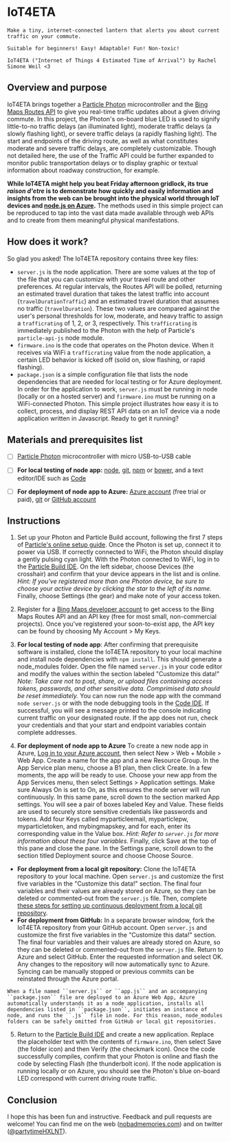 # IoT4ETA
````
Make a tiny, internet-connected lantern that alerts you about current traffic on your commute.

Suitable for beginners! Easy! Adaptable! Fun! Non-toxic!

IoT4ETA ("Internet of Things 4 Estimated Time of Arrival") by Rachel Simone Weil <3
````

## Overview and purpose

IoT4ETA brings together a [Particle Photon](http://particle.io) microcontroller and the [Bing Maps Routes API](https://msdn.microsoft.com/en-us/library/ff701713.aspx) to give you real-time traffic updates about a given driving commute. In this project, the Photon's on-board blue LED is used to signify little-to-no traffic delays (an illuminated light), moderate traffic delays (a slowly flashing light), or severe traffic delays (a rapidly flashing light). The start and endpoints of the driving route, as well as what constitutes moderate and severe traffic delays, are completely customizable. Though not detailed here, the use of the Traffic API could be further expanded to monitor public transportation delays or to display graphic or textual information about roadway construction, for example.

**While IoT4ETA might help you beat Friday afternoon gridlock, its true *raison d'etre* is to demonstrate how quickly and easily information and insights from the web can be brought into the physical world through IoT devices and [node.js on Azure](https://azure.microsoft.com/en-us/develop/nodejs/).** The methods used in this simple project can be reproduced to tap into the vast data made available through web APIs and to create from them meaningful physical manifestations.


## How does it work?
So glad you asked! The IoT4ETA repository contains three key files:
  - ``server.js`` is the node application. There are some values at the top of the file that you can customize with your travel route and other preferences. At regular intervals, the Routes API will be polled, returning an estimated travel duration that takes the latest traffic into account (``travelDurationTraffic``) and an estimated travel duration that assumes no traffic (``travelDuration``). These two values are compared against the user's personal thresholds for low, moderate, and heavy traffic to assign a ``trafficrating`` of 1, 2, or 3, respectively. This ``trafficrating`` is immediately published to the Photon with the help of Particle's ``particle-api-js`` node module.
  - ``firmware.ino`` is the code that operates on the Photon device. When it receives via WiFi a ``trafficrating`` value from the node application, a certain LED behavior is kicked off (solid on, slow flashing, or rapid flashing).
  - ``package.json`` is a simple configuration file that lists the node dependencies that are needed for local testing or for Azure deployment.
  In order for the application to work, ``server.js`` must be running in node (locally or on a hosted server) and ``firmware.ino`` must be running on a WiFi-connected Photon. This simple project illustrates how easy it is to collect, process, and display REST API data on an IoT device via a node application written in Javascript. Ready to get it running?


## Materials and prerequisites list

- [ ] [Particle Photon](http://particle.io) microcontroller with micro USB-to-USB cable

- [ ] **For local testing of node app:** [node](http://nodejs.org), [git](https://git-scm.com/), [npm](https://www.npmjs.com/) or [bower](http://www.bower.io), and a text editor/IDE such as [Code](http://code.visualstudio.com)

- [ ] **For deployment of node app to Azure:** [Azure account](http://portal.azure.com/) (free trial or paid), [git](https://git-scm.com/) or [GitHub account](http://www.github.com)


## Instructions

1. Set up your Photon and Particle Build account, following the first 7 steps of [Particle's online setup guide](https://docs.particle.io/guide/getting-started/start/photon/). Once the Photon is set up, connect it to power via USB. If correctly connected to WiFi, the Photon should display a gently pulsing cyan light. With the Photon connected to WiFi, log in to the [Particle Build IDE](http://build.particle.io). On the left sidebar, choose Devices (the crosshair) and confirm that your device appears in the list and is online. *Hint: If you've registered more than one Photon device, be sure to choose your active device by clicking the star to the left of its name.* Finally, choose Settings (the gear) and make note of your access token.

2. Register for a [Bing Maps developer account](http://bingmapsportal.com) to get access to the Bing Maps Routes API and an API key (free for most small, non-commercial projects). Once you've registered your soon-to-exist app, the API key can be found by choosing My Account > My Keys.

3. **For local testing of node app**: After confirming that prerequisite software is installed, clone the IoT4ETA repository to your local machine and install node dependencies with ``npm install``. This should generate a node_modules folder. Open the file named ``server.js`` in your code editor and modify the values within the section labeled "Customize this data!" *Note: Take care not to post, share, or upload files containing access tokens, passwords, and other sensitive data. Comprimised data should be reset immediately.* You can now run the node app with the command ``node server.js`` or with the node debugging tools in the [Code IDE](http://code.visualstudio.com). If successful, you will see a message printed to the console indicating current traffic on your designated route. If the app does not run, check your credentials and that your start and endpoint variables contain complete addresses.

4. **For deployment of node app to Azure** To create a new node app in Azure, [Log in to your Azure account](http://portal.azure.com), then select New > Web + Mobile > Web App. Create a name for the app and a new Resource Group. In the App Service plan menu, choose a B1 plan, then click Create. In a few moments, the app will be ready to use. Choose your new app from the App Services menu, then select Settings > Application settings. Make sure Always On is set to On, as this ensures the node server will run continuously. In this same pane, scroll down to the section marked App settings. You will see a pair of boxes labeled Key and Value. These fields are used to securely store sensitive credentials like passwords and tokens. Add four Keys called myparticleemail, myparticlepw, myparticletoken, and mybingmapskey, and for each, enter its corresponding value in the Value box. *Hint: Refer to ``server.js`` for more information about these four variables.* Finally, click Save at the top of this pane and close the pane. In the Settings pane, scroll down to the section titled Deployment source and choose Choose Source.
  - **For deployment from a local git repository:** Clone the IoT4ETA repository to your local machine. Open ``server.js`` and customize the first five variables in the "Customize this data!" section. The final four variables and their values are already stored on Azure, so they can be deleted or commented-out from the ``server.js`` file. Then, complete [these steps for setting up continuous deployment from a local git repository](https://azure.microsoft.com/en-us/documentation/articles/web-sites-publish-source-control/).
  - **For deployment from GitHub:** In a separate browser window, fork the IoT4ETA repository from your GitHub account. Open ``server.js`` and customize the first five variables in the "Customize this data!" section. The final four variables and their values are already stored on Azure, so they can be deleted or commented-out from the ``server.js`` file. Return to Azure and select GitHub. Enter the requested information and select OK.
 Any changes to the repository will now automatically sync to Azure. Syncing can be manually stopped or previous commits can be reinstated through the Azure portal.

````
When a file named ``server.js`` or ``app.js`` and an accompanying ``package.json`` file are deployed to an Azure Web App, Azure automatically understands it as a node application, installs all dependencies listed in ``package.json``, initiates an instance of node, and runs the ``.js`` file in node. For this reason, node_modules folders can be safely omitted from GitHub or local git repositories. 
````

5. Return to the [Particle Build IDE](http://build.particle.io) and create a new application. Replace the placeholder text with the contents of ``firmware.ino``, then select Save (the folder icon) and then Verify (the checkmark icon). Once the code successfully compiles, confirm that your Photon is online and flash the code by selecting Flash (the thunderbolt icon). If the node application is running locally or on Azure, you should see the Photon's blue on-board LED correspond with current driving route traffic.


## Conclusion
I hope this has been fun and instructive. Feedback and pull requests are welcome! You can find me on the web ([nobadmemories.com](http://www.nobadmemories.com)) and on twitter ([@partytimeHXLNT](http://www.twitter.com/partytimehxlnt)).
 
 
